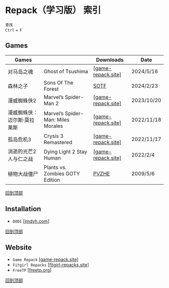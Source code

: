 # Repack（学习版） 索引
`查找`  
`Ctrl` + `F`
## Games
  Games||Downloads|Date
  -|-|-|-
  对马岛之魂|Ghost of Tsushima|[[game-repack.site]](https://game-repack.site/2024/06/05/ghost-of-tsushima-directors-cut-dlc-build-14596343/)|2024/5/16
  森林之子|Sons Of The Forest|[SOTF](/windows/games/repack/sotf.md)|2024/2/23
  漫威蜘蛛侠2|Marvel’s Spider-Man 2|[[game-repack.site]](https://game-repack.site/2024/06/12/marvels-spider-man-2/)|2023/10/20
  漫威蜘蛛侠：迈尔斯·莫拉莱斯|Marvel’s Spider-Man: Miles Morales|[[game-repack.site]](https://game-repack.site/2024/04/23/marvels-spider-man-miles-morales-portable-v2-1012-build-12424782-dlc-included/)|2022/11/18
  孤岛危机3|Crysis 3 Remastered|[[game-repack.site]](https://game-repack.site/2022/11/18/1476-crysis-3-remastered-no-denuvo-multi12-from-10-2-gb-dodi-repack/)|2022/11/17
  消逝的光芒2 人与仁之战|Dying Light 2 Stay Human|[[game-repack.site]](https://game-repack.site/2024/04/20/dying-light-2-reloaded-editionbuildv1-16-0multi17dlcsportable/)|2022/2/4
  植物大战僵尸|Plants vs. Zombies GOTY Edition|[PVZHE](/windows/games/repack/pvzhe.md)|2009/5/6

[回到顶部](#repack学习版-索引)
## Installation 
* `DODI` [[jmdyh.com]](https://www.jmdyh.com/jx/q1pcia)

[回到顶部](#repack学习版-索引)
## Website
* `Game Repack` [[game-repack.site]](https://game-repack.site/)
* `Fitgirl Repacks` [[fitgirl-repacks.site]](https://fitgirl-repacks.site/)
* `FreeTP` [[freetp.org]](https://freetp.org/)

[回到顶部](#repack学习版-索引)